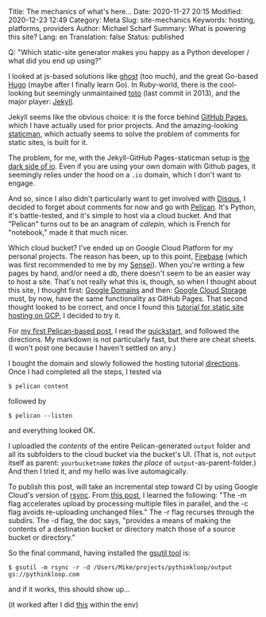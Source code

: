 Title: The mechanics of what's here...
Date: 2020-11-27 20:15
Modified: 2020-12-23 12:49
Category: Meta
Slug: site-mechanics
Keywords: hosting, platforms, providers
Author: Michael Scharf
Summary: What is powering this site?
Lang: en
Translation: false
Status: published

Q: "Which static-site generator makes you happy as a Python developer / what did you end up using?" 

I looked at js-based solutions like [ghost](https://ghost.org/) (too much), and the great Go-based [Hugo](https://gohugo.io/) (maybe after I finally learn Go). In Ruby-world, there is the cool-looking but seemingly unmaintained [toto](https://github.com/cloudhead/toto) (last commit in 2013), and the major player: [Jekyll](https://jekyllrb.com/). 

Jekyll seems like the obvious choice: it is the force behind [GitHub Pages](https://pages.github.com/), which I have actually used for prior projects. And the amazing-looking [staticman](https://staticman.net/), which actually seems to solve the problem of comments for static sites, is built for it. 

The problem, for me, with the Jekyll-GitHub Pages-staticman setup is [the dark side of io](https://gigaom.com/2014/06/30/the-dark-side-of-io-how-the-u-k-is-making-web-domain-profits-from-a-shady-cold-war-land-deal/). Even if you are using your own domain with Github pages, it seemingly relies under the hood on a `.io` domain, which I don't want to engage.

And so, since I also didn't particularly want to get involved with [Disqus](https://disqus.com/), I decided to forget about comments for now and go with [Pelican](https://blog.getpelican.com/). It's Python, it's battle-tested, and it's simple to host via a cloud bucket. And that "Pelican" turns out to be an anagram of _calepin_, which is French for "notebook," made it that much nicer.

Which cloud bucket? I've ended up on Google Cloud Platform for my personal projects. The reason has been, up to this point, [Firebase](https://firebase.google.com/) (which was first recommended to me by my [Sensei](https://blog.samibadawi.com/)). When you're writing a few pages by hand, and/or need a db, there doesn't seem to be an easier way to host a site. That's not really what this is, though, so when I thought about this site, I thought first: [Google Domains](https://domains.google.com) and then: [Google Cloud Storage](https://cloud.google.com/storage) must, by now, have the same functionality as GitHub Pages. That second thought looked to be correct, and once I found this [tutorial for static site hosting on GCP](https://cloud.google.com/storage/docs/hosting-static-website), I decided to try it.

For [my first Pelican-based post](https://pythinkloop.com/hello-and-what.html), I read the [quickstart](https://docs.getpelican.com/en/latest/quickstart.html), and followed the directions. My markdown is not particularly fast, but there are cheat sheets. (I won't post one because I haven't settled on any.)

I bought the domain and slowly followed the hosting tutorial [directions](https://cloud.google.com/storage/docs/hosting-static-website). Once I had completed all the steps, I tested via

    $ pelican content

followed by

    $ pelican --listen

and everything looked OK.

I uploadled the _contents_ of the entire Pelican-generated `output` folder and all its subfolders to the cloud bucket via the bucket's UI. (That is, not `output` itself as parent: `yourbucketname` _takes the place_ of `output`-as-parent-folder.) And then I tried it, and my hello was live automagically.

To publish this post, will take an incremental step toward CI by using Google Cloud's version of [rsync](https://cloud.google.com/storage/docs/gsutil/commands/rsync). From [this post](https://cloud.google.com/community/tutorials/automated-publishing-cloud-build), I learned the following:
"The -m flag accelerates upload by processing multiple files in parallel, and the -c flag avoids re-uploading unchanged files." The -r flag recurses through the subdirs. The -d flag, the doc says, "provides a means of making the contents of a destination bucket or directory match those of a source bucket or directory."

So the final command, having installed the [gsutil tool](https://cloud.google.com/storage/docs/gsutil) is:

    $ gsutil -m rsync -r -d /Users/Mike/projects/pythinkloop/output gs://pythinkloop.com

and if it works, this should show up...

(it worked after I did [this](https://stackoverflow.com/a/56952730/1599229) within the env)

